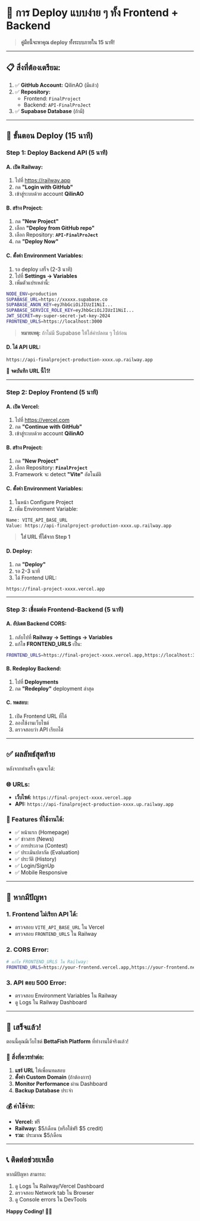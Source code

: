 # 🚀 การ Deploy แบบง่าย ๆ ทั้ง Frontend + Backend

> **คู่มือนี้จะพาคุณ deploy ทั้งระบบภายใน 15 นาที!**

---

## 📋 **สิ่งที่ต้องเตรียม:**

1. ✅ **GitHub Account:** QilinAO (มีแล้ว)
2. ✅ **Repository:** 
   - Frontend: `FinalProject` 
   - Backend: `API-FinalProJect`
3. ✅ **Supabase Database** (ถ้ามี)

---

## 🎯 **ขั้นตอน Deploy (15 นาที)**

### **Step 1: Deploy Backend API (5 นาที)**

#### **A. เปิด Railway:**
1. ไปที่ https://railway.app
2. กด **"Login with GitHub"** 
3. เข้าสู่ระบบด้วย account **QilinAO**

#### **B. สร้าง Project:**
1. กด **"New Project"**
2. เลือก **"Deploy from GitHub repo"**
3. เลือก Repository: **`API-FinalProJect`**
4. กด **"Deploy Now"**

#### **C. ตั้งค่า Environment Variables:**
1. รอ deploy เสร็จ (2-3 นาที)
2. ไปที่ **Settings → Variables**
3. เพิ่มตัวแปรเหล่านี้:

```bash
NODE_ENV=production
SUPABASE_URL=https://xxxxx.supabase.co
SUPABASE_ANON_KEY=eyJhbGciOiJIUzI1NiI...
SUPABASE_SERVICE_ROLE_KEY=eyJhbGciOiJIUzI1NiI...
JWT_SECRET=my-super-secret-jwt-key-2024
FRONTEND_URLS=https://localhost:3000
```

> **หมายเหตุ:** ถ้าไม่มี Supabase ให้ใส่ค่าปลอม ๆ ไปก่อน

#### **D. ได้ API URL:**
```
https://api-finalproject-production-xxxx.up.railway.app
```
**📝 จดบันทึก URL นี้ไว้!**

---

### **Step 2: Deploy Frontend (5 นาที)**

#### **A. เปิด Vercel:**
1. ไปที่ https://vercel.com
2. กด **"Continue with GitHub"**
3. เข้าสู่ระบบด้วย account **QilinAO**

#### **B. สร้าง Project:**
1. กด **"New Project"**
2. เลือก Repository: **`FinalProject`**
3. Framework จะ detect **"Vite"** อัตโนมัติ

#### **C. ตั้งค่า Environment Variables:**
1. ในหน้า Configure Project
2. เพิ่ม Environment Variable:

```bash
Name: VITE_API_BASE_URL
Value: https://api-finalproject-production-xxxx.up.railway.app
```
> **ใส่ URL ที่ได้จาก Step 1**

#### **D. Deploy:**
1. กด **"Deploy"**
2. รอ 2-3 นาที
3. ได้ Frontend URL:
```
https://final-project-xxxx.vercel.app
```

---

### **Step 3: เชื่อมต่อ Frontend-Backend (5 นาที)**

#### **A. อัปเดต Backend CORS:**
1. กลับไปที่ **Railway → Settings → Variables**
2. แก้ไข **FRONTEND_URLS** เป็น:
```bash
FRONTEND_URLS=https://final-project-xxxx.vercel.app,https://localhost:3000
```

#### **B. Redeploy Backend:**
1. ไปที่ **Deployments**
2. กด **"Redeploy"** deployment ล่าสุด

#### **C. ทดสอบ:**
1. เปิด Frontend URL ที่ได้
2. ลองใช้งานเว็บไซต์
3. ตรวจสอบว่า API เรียกได้

---

## ✅ **ผลลัพธ์สุดท้าย**

หลังจากทำเสร็จ คุณจะได้:

### **🌐 URLs:**
- **เว็บไซต์:** `https://final-project-xxxx.vercel.app`
- **API:** `https://api-finalproject-production-xxxx.up.railway.app`

### **🎯 Features ที่ใช้งานได้:**
- ✅ หน้าแรก (Homepage)
- ✅ ข่าวสาร (News)
- ✅ การประกวด (Contest)  
- ✅ ประเมินปลากัด (Evaluation)
- ✅ ประวัติ (History)
- ✅ Login/SignUp
- ✅ Mobile Responsive

---

## 🚨 **หากมีปัญหา**

### **1. Frontend ไม่เรียก API ได้:**
- ตรวจสอบ `VITE_API_BASE_URL` ใน Vercel
- ตรวจสอบ `FRONTEND_URLS` ใน Railway

### **2. CORS Error:**
```bash
# แก้ไข FRONTEND_URLS ใน Railway:
FRONTEND_URLS=https://your-frontend.vercel.app,https://your-frontend.netlify.app
```

### **3. API ตอบ 500 Error:**
- ตรวจสอบ Environment Variables ใน Railway
- ดู Logs ใน Railway Dashboard

---

## 🎉 **เสร็จแล้ว!**

ตอนนี้คุณมีเว็บไซต์ **BettaFish Platform** ที่ทำงานได้จริงแล้ว!

### **📱 สิ่งที่ควรทำต่อ:**
1. **แชร์ URL** ให้เพื่อนทดสอบ
2. **ตั้งค่า Custom Domain** (ถ้าต้องการ)
3. **Monitor Performance** ผ่าน Dashboard
4. **Backup Database** ประจำ

### **💰 ค่าใช้จ่าย:**
- **Vercel:** ฟรี
- **Railway:** $5/เดือน (หรือใช้ฟรี $5 credit)
- **รวม:** ประมาณ $5/เดือน

---

## 📞 **ติดต่อช่วยเหลือ**

หากมีปัญหา สามารถ:
1. ดู Logs ใน Railway/Vercel Dashboard
2. ตรวจสอบ Network tab ใน Browser
3. ดู Console errors ใน DevTools

**Happy Coding! 🚀✨**
